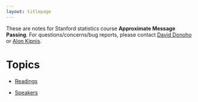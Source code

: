 ```yaml
---
layout: titlepage
---
```


These are notes for Stanford statistics course **Approximate Message Passing**. For questions/concerns/bug reports, please contact [David Donoho](https://profiles.stanford.edu/david-donoho) or [Alon Kipnis](http://web.stanford.edu/~kipnisal/).

# [](#topics)Topics

- [Readings](readings)

- [Speakers](speakers)


